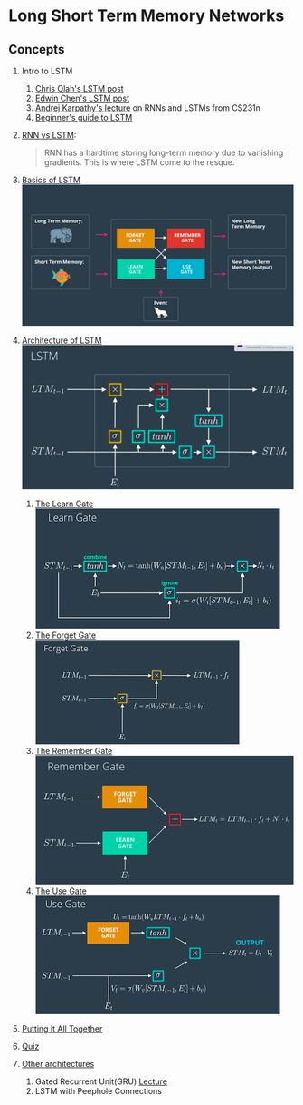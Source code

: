 # Long Short Term Memory Networks

## Concepts

1. Intro to LSTM
	1. [Chris Olah's LSTM post](http://colah.github.io/posts/2015-08-Understanding-LSTMs/)
	1. [Edwin Chen's LSTM post](http://blog.echen.me/2017/05/30/exploring-lstms/)
	1. [Andrej Karpathy's lecture](https://www.youtube.com/watch?v=iX5V1WpxxkY) on RNNs and LSTMs from CS231n
	1. [Beginner's guide to LSTM](https://skymind.ai/wiki/lstm)
1. [RNN vs LSTM](Lessons/Lesson2.md): 
	> RNN has a hardtime storing long-term memory due to vanishing gradients. This is where LSTM come to the resque.
1. [Basics of LSTM](Lessons/Lesson3.md)
![LSTM Basic](images/lstm_basic.png)
1. [Architecture of LSTM](Lessons/Lesson4.md)
![LSTM Architecture](images/lstm_arch.png)
	1. [The Learn Gate](Lessons/Lesson5.md)
		![Learn Gate](images/learn_gate.png)
	1. [The Forget Gate](Lessons/Lesson6.md)
		![Forget Gate](images/forget_gate.png)
	1. [The Remember Gate](Lessons/Lesson7.md)
		![Remember Gate](images/remember_gate.png)
	1. [The Use Gate](Lessons/Lesson8.md)
		![Use Gate](images/use_gate.png)

1. [Putting it All Together](Lessons/Lesson9.md)
1. [Quiz](Lessons/Lesson10.md)
1. [Other architectures](Lessons/Lesson11.md)
	1. Gated Recurrent Unit(GRU) [Lecture](http://www.cs.toronto.edu/~guerzhoy/321/lec/W09/rnn_gated.pdf) 
	1. LSTM with Peephole Connections




